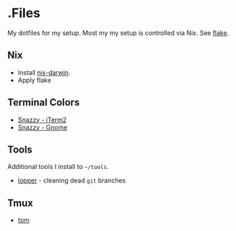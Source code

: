 # .Files

My dotfiles for my setup. Most my my setup is controlled via Nix. See [flake](/nix/flake.nix).

## Nix

* Install [nix-darwin](https://github.com/LnL7/nix-darwin).
* Apply flake

## Terminal Colors

* [Snazzy - iTerm2](https://github.com/sindresorhus/iterm2-snazzy)
* [Snazzy - Gnome](https://github.com/LukasKalbertodt/gnome-snazzy)

## Tools

Additional tools I install to `~/tools`.

* [lopper](https://github.com/Piszmog/lopper) - cleaning dead `git` branches

## Tmux

* [tpm](https://github.com/tmux-plugins/tpm)

